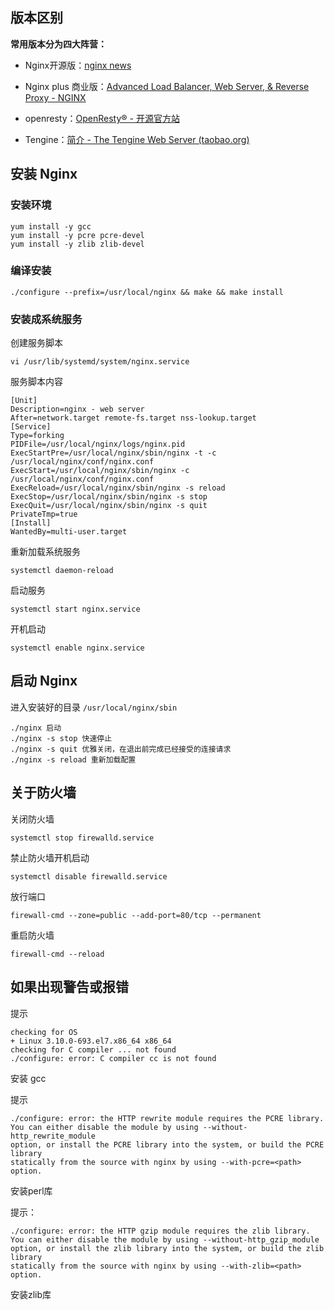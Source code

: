 ## 版本区别

**常用版本分为四大阵营：**

* Nginx开源版：[nginx news](http://nginx.org/)

* Nginx plus 商业版：[Advanced Load Balancer, Web Server, &amp; Reverse Proxy - NGINX](https://www.nginx.com/)

* openresty：[OpenResty® - 开源官方站](http://openresty.org/cn/)

* Tengine：[简介 - The Tengine Web Server (taobao.org)](http://tengine.taobao.org/)

## 安装 Nginx

### 安装环境

```shell
yum install -y gcc
yum install -y pcre pcre-devel
yum install -y zlib zlib-devel
```

### 编译安装

```shell
./configure --prefix=/usr/local/nginx && make && make install
```

### 安装成系统服务

创建服务脚本

```shell
vi /usr/lib/systemd/system/nginx.service
```

服务脚本内容

```shell
[Unit]
Description=nginx - web server
After=network.target remote-fs.target nss-lookup.target
[Service]
Type=forking
PIDFile=/usr/local/nginx/logs/nginx.pid
ExecStartPre=/usr/local/nginx/sbin/nginx -t -c /usr/local/nginx/conf/nginx.conf
ExecStart=/usr/local/nginx/sbin/nginx -c /usr/local/nginx/conf/nginx.conf
ExecReload=/usr/local/nginx/sbin/nginx -s reload
ExecStop=/usr/local/nginx/sbin/nginx -s stop
ExecQuit=/usr/local/nginx/sbin/nginx -s quit
PrivateTmp=true
[Install]
WantedBy=multi-user.target
```

重新加载系统服务

```shell
systemctl daemon-reload
```

启动服务

```shell
systemctl start nginx.service
```

开机启动

```shell
systemctl enable nginx.service
```

## 启动 Nginx

进入安装好的目录 `/usr/local/nginx/sbin`

```shell
./nginx 启动
./nginx -s stop 快速停止
./nginx -s quit 优雅关闭，在退出前完成已经接受的连接请求
./nginx -s reload 重新加载配置
```

## 关于防火墙

关闭防火墙

```shell
systemctl stop firewalld.service
```

禁止防火墙开机启动

```shell
systemctl disable firewalld.service
```

放行端口

```shell
firewall-cmd --zone=public --add-port=80/tcp --permanent
```

重启防火墙

```shell
firewall-cmd --reload
```

## 如果出现警告或报错

提示

```shell
checking for OS
+ Linux 3.10.0-693.el7.x86_64 x86_64
checking for C compiler ... not found
./configure: error: C compiler cc is not found
```

安装 gcc

提示

```shell
./configure: error: the HTTP rewrite module requires the PCRE library.
You can either disable the module by using --without-http_rewrite_module
option, or install the PCRE library into the system, or build the PCRE library
statically from the source with nginx by using --with-pcre=<path> option.
```

安装perl库

提示：

```shell
./configure: error: the HTTP gzip module requires the zlib library.
You can either disable the module by using --without-http_gzip_module
option, or install the zlib library into the system, or build the zlib library
statically from the source with nginx by using --with-zlib=<path> option.
```

安装zlib库
